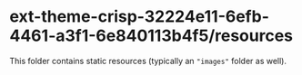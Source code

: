 # ext-theme-crisp-32224e11-6efb-4461-a3f1-6e840113b4f5/resources

This folder contains static resources (typically an `"images"` folder as well).
